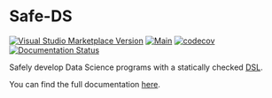 # Safe-DS

[![Visual Studio Marketplace Version](https://img.shields.io/visual-studio-marketplace/v/larsreimann.safe-ds)](https://marketplace.visualstudio.com/items?itemName=larsreimann.safe-ds)
[![Main](https://github.com/Safe-DS/DSL/actions/workflows/main.yml/badge.svg)](https://github.com/Safe-DS/DSL/actions/workflows/main.yml)
[![codecov](https://codecov.io/gh/Safe-DS/DSL/branch/main/graph/badge.svg?token=ma0ytglhO1)](https://codecov.io/gh/Safe-DS/DSL)
[![Documentation Status](https://readthedocs.org/projects/safe-ds-dsl/badge/?version=latest)](https://safe-ds-dsl.readthedocs.io/en/latest/?badge=latest)

Safely develop Data Science programs with a statically checked [DSL][dsl].

You can find the full documentation [here][docs].

[dsl]: docs/DSL/README.md
[stdlib]: docs/Stdlib/API/README.md
[docs]: https://safe-ds-dsl.readthedocs.io/en/latest/
